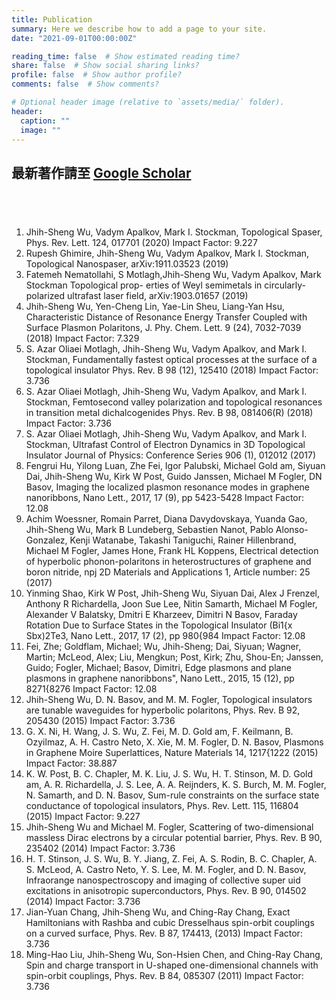 ```yaml
---
title: Publication
summary: Here we describe how to add a page to your site.
date: "2021-09-01T00:00:00Z"

reading_time: false  # Show estimated reading time?
share: false  # Show social sharing links?
profile: false  # Show author profile?
comments: false  # Show comments?

# Optional header image (relative to `assets/media/` folder).
header:
  caption: ""
  image: ""
---
```


## 最新著作請至 [Google Scholar](https://scholar.google.com/citations?hl=zh-TW&user=kXggAHAAAAAJ&view_op=list_works&sortby=pubdate)
## $~~$

1. Jhih-Sheng Wu, Vadym Apalkov, Mark I. Stockman, Topological Spaser, Phys. Rev. Lett. 124, 017701 (2020) Impact Factor: 9.227
2. Rupesh Ghimire, Jhih-Sheng Wu, Vadym Apalkov, Mark I. Stockman, Topological Nanospaser,
arXiv:1911.03523 (2019)
3. Fatemeh Nematollahi, S Motlagh,Jhih-Sheng Wu, Vadym Apalkov, Mark Stockman Topological prop-
erties of Weyl semimetals in circularly-polarized ultrafast laser field, arXiv:1903.01657 (2019)
4. Jhih-Sheng Wu, Yen-Cheng Lin, Yae-Lin Sheu, Liang-Yan Hsu, Characteristic Distance of Resonance
Energy Transfer Coupled with Surface Plasmon Polaritons, J. Phy. Chem. Lett. 9 (24), 7032-7039 (2018)
Impact Factor: 7.329
5. S. Azar Oliaei Motlagh, Jhih-Sheng Wu, Vadym Apalkov, and Mark I. Stockman, Fundamentally fastest
optical processes at the surface of a topological insulator Phys. Rev. B 98 (12), 125410 (2018) Impact
Factor: 3.736
6. S. Azar Oliaei Motlagh, Jhih-Sheng Wu, Vadym Apalkov, and Mark I. Stockman, Femtosecond valley
polarization and topological resonances in transition metal dichalcogenides Phys. Rev. B 98, 081406(R)
(2018) Impact Factor: 3.736
7. S. Azar Oliaei Motlagh, Jhih-Sheng Wu, Vadym Apalkov, and Mark I. Stockman, Ultrafast Control
of Electron Dynamics in 3D Topological Insulator Journal of Physics: Conference Series 906 (1), 012012
(2017)
8. Fengrui Hu, Yilong Luan, Zhe Fei, Igor Palubski, Michael Gold
am, Siyuan Dai, Jhih-Sheng Wu, Kirk
W Post, Guido Janssen, Michael M Fogler, DN Basov, Imaging the localized plasmon resonance modes in
graphene nanoribbons, Nano Lett., 2017, 17 (9), pp 5423-5428 Impact Factor: 12.08
9. Achim Woessner, Romain Parret, Diana Davydovskaya, Yuanda Gao, Jhih-Sheng Wu, Mark B Lundeberg,
Sebastien Nanot, Pablo Alonso-Gonzalez, Kenji Watanabe, Takashi Taniguchi, Rainer Hillenbrand,
Michael M Fogler, James Hone, Frank HL Koppens, Electrical detection of hyperbolic phonon-polaritons
in heterostructures of graphene and boron nitride, npj 2D Materials and Applications 1, Article number:
25 (2017)
10. Yinming Shao, Kirk W Post, Jhih-Sheng Wu, Siyuan Dai, Alex J Frenzel, Anthony R Richardella,
Joon Sue Lee, Nitin Samarth, Michael M Fogler, Alexander V Balatsky, Dmitri E Kharzeev, Dimitri N
Basov, Faraday Rotation Due to Surface States in the Topological Insulator (Bi1{x Sbx)2Te3, Nano Lett.,
2017, 17 (2), pp 980{984 Impact Factor: 12.08
11. Fei, Zhe; Goldflam, Michael; Wu, Jhih-Sheng; Dai, Siyuan; Wagner, Martin; McLeod, Alex; Liu,
Mengkun; Post, Kirk; Zhu, Shou-En; Janssen, Guido; Fogler, Michael; Basov, Dimitri, Edge plasmons
and plane plasmons in graphene nanoribbons", Nano Lett., 2015, 15 (12), pp 8271{8276 Impact Factor:
12.08
12. Jhih-Sheng Wu, D. N. Basov, and M. M. Fogler, Topological insulators are tunable waveguides for
hyperbolic polaritons, Phys. Rev. B 92, 205430 (2015) Impact Factor: 3.736
13. G. X. Ni, H. Wang, J. S. Wu, Z. Fei, M. D. Gold
am, F. Keilmann, B. Ozyilmaz, A. H. Castro Neto,
X. Xie, M. M. Fogler, D. N. Basov, Plasmons in Graphene Moire Superlattices, Nature Materials 14,
1217{1222 (2015) Impact Factor: 38.887
14. K. W. Post, B. C. Chapler, M. K. Liu, J. S. Wu, H. T. Stinson, M. D. Gold
am, A. R. Richardella, J.
S. Lee, A. A. Reijnders, K. S. Burch, M. M. Fogler, N. Samarth, and D. N. Basov, Sum-rule constraints
on the surface state conductance of topological insulators, Phys. Rev. Lett. 115, 116804 (2015) Impact
Factor: 9.227
15. Jhih-Sheng Wu and Michael M. Fogler, Scattering of two-dimensional massless Dirac electrons by a
circular potential barrier, Phys. Rev. B 90, 235402 (2014) Impact Factor: 3.736
16. H. T. Stinson, J. S. Wu, B. Y. Jiang, Z. Fei, A. S. Rodin, B. C. Chapler, A. S. McLeod, A. Castro
Neto, Y. S. Lee, M. M. Fogler, and D. N. Basov, Infraorange nanospectroscopy and imaging of collective
super
uid excitations in anisotropic superconductors, Phys. Rev. B 90, 014502 (2014) Impact Factor:
3.736
17. Jian-Yuan Chang, Jhih-Sheng Wu, and Ching-Ray Chang, Exact Hamiltonians with Rashba and cubic
Dresselhaus spin-orbit couplings on a curved surface, Phys. Rev. B 87, 174413, (2013) Impact Factor:
3.736
18. Ming-Hao Liu, Jhih-Sheng Wu, Son-Hsien Chen, and Ching-Ray Chang, Spin and charge transport
in U-shaped one-dimensional channels with spin-orbit couplings, Phys. Rev. B 84, 085307 (2011) Impact
Factor: 3.736
